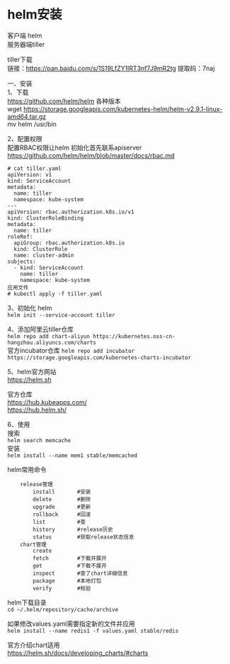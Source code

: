 helm安装
========
客户端 helm  
服务器端tiller  

tiller下载  
链接：https://pan.baidu.com/s/1S19LfZY1lRT3nf7J9mR2tg 提取码：7naj   

一、安装  
1、下载  
https://github.com/helm/helm 各种版本  
wget https://storage.googleapis.com/kubernetes-helm/helm-v2.9.1-linux-amd64.tar.gz  
mv helm /usr/bin  

2、配置权限  
配置RBAC权限让helm 初始化首先联系apiserver  
https://github.com/helm/helm/blob/master/docs/rbac.md  

```
# cat tiller.yaml
apiVersion: v1
kind: ServiceAccount
metadata:
  name: tiller
  namespace: kube-system
---
apiVersion: rbac.authorization.k8s.io/v1
kind: ClusterRoleBinding
metadata:
  name: tiller
roleRef:
  apiGroup: rbac.authorization.k8s.io
  kind: ClusterRole
  name: cluster-admin
subjects:
  - kind: ServiceAccount
    name: tiller
    namespace: kube-system
应用文件
# kubectl apply -f tiller.yaml
```  

3、初始化 helm  
``` helm init --service-account tiller ```  


4、添加阿里云tiller仓库  
``` helm repo add chart-aliyun https://kubernetes.oss-cn-hangzhou.aliyuncs.com/charts ```  
官方incubator仓库
``` helm repo add incubator https://storage.googleapis.com/kubernetes-charts-incubator ```

5、helm官方网站  
https://helm.sh  

官方仓库  
https://hub.kubeapps.com/  
https://hub.helm.sh/  

6、使用  
搜索  
``` helm search memcache ```  
安装  
``` helm install --name mem1 stable/memcached ```  

helm常用命令  
```
	release管理
		install       #安装
		delete        #删除
		upgrade       #更新
		rollback      #回滚
		list          #查
		history       #release历史
		status        #获取release状态信息
	chart管理
		create
		fetch         #下载并展开
		get           #下载不展开
		inspect       #查了chart详细信息
		package       #本地打包
		verify        #校验
```  
helm下载目录  
``` cd ~/.helm/repository/cache/archive ```  

如果修改values.yaml需要指定新的文件并应用  
``` helm install --name redis1 -f values.yaml stable/redis ```  

官方介绍chart适用  
https://helm.sh/docs/developing_charts/#charts  
